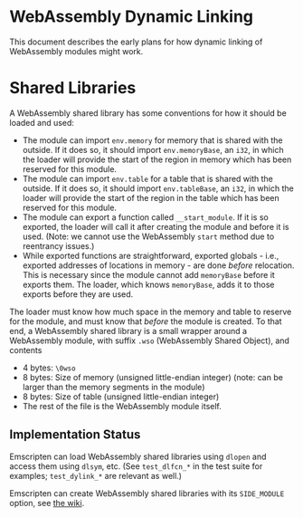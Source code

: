 WebAssembly Dynamic Linking
===========================

This document describes the early plans for how dynamic linking of WebAssembly modules might work.

# Shared Libraries

A WebAssembly shared library has some conventions for how it should be loaded and used:

 * The module can import `env.memory` for memory that is shared with the outside. If it does so, it should import `env.memoryBase`, an `i32`, in which the loader will provide the start of the region in memory which has been reserved for this module.
 * The module can import `env.table` for a table that is shared with the outside. If it does so, it should import `env.tableBase`, an `i32`, in which the loader will provide the start of the region in the table which has been reserved for this module.
 * The module can export a function called `__start_module`. If it is so exported, the loader will call it after creating the module and before it is used. (Note: we cannot use the WebAssembly `start` method due to reentrancy issues.)
 * While exported functions are straightforward, exported globals - i.e., exported addresses of locations in memory - are done *before* relocation. This is necessary since the module cannot add `memoryBase` before it exports them. The loader, which knows `memoryBase`, adds it to those exports before they are used.

The loader must know how much space in the memory and table to reserve for the module, and must know that *before* the module is created. To that end, a WebAssembly shared library is a small wrapper around a WebAssembly module, with suffix `.wso` (WebAssembly Shared Object), and contents

 * 4 bytes: `\0wso`
 * 8 bytes: Size of memory (unsigned little-endian integer) (note: can be larger than the memory segments in the module)
 * 8 bytes: Size of table (unsigned little-endian integer)
 * The rest of the file is the WebAssembly module itself.

## Implementation Status

Emscripten can load WebAssembly shared libraries using `dlopen` and access them using `dlsym`, etc. (See `test_dlfcn_*` in the test suite for examples; `test_dylink_*` are relevant as well.)

Emscripten can create WebAssembly shared libraries with its `SIDE_MODULE` option, see [the wiki](https://github.com/kripken/emscripten/wiki/WebAssembly-Standalone).

